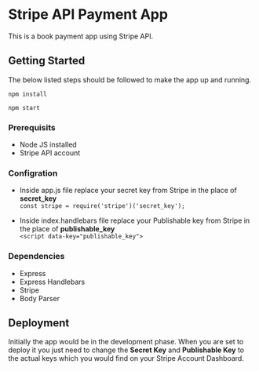 # Stripe API Payment App
This is a book payment app using Stripe API.

## Getting Started
The below listed steps should be followed to make the app up and running.

``` npm install ```

``` npm start ```

### Prerequisits
  * Node JS installed
  * Stripe API account

### Configration
  * Inside app.js file replace your secret key from Stripe in the place of **secret_key**  
  ```const stripe = require('stripe')('secret_key'); ```

  * Inside index.handlebars file replace your Publishable key from Stripe in the place of **publishable_key**   
  ```<script data-key="publishable_key">```

### Dependencies
  * Express
  * Express Handlebars
  * Stripe
  * Body Parser

## Deployment 
Initially the app would be in the development phase. When you are set to deploy it you just need to change the **Secret Key** and **Publishable Key** to the actual keys which you would find on your Stripe Account Dashboard.


